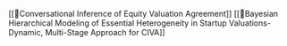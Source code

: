 [[📝Conversational Inference of Equity Valuation Agreement]]
[[📝Bayesian Hierarchical Modeling of Essential Heterogeneity in Startup Valuations-Dynamic, Multi-Stage Approach for CIVA]]
